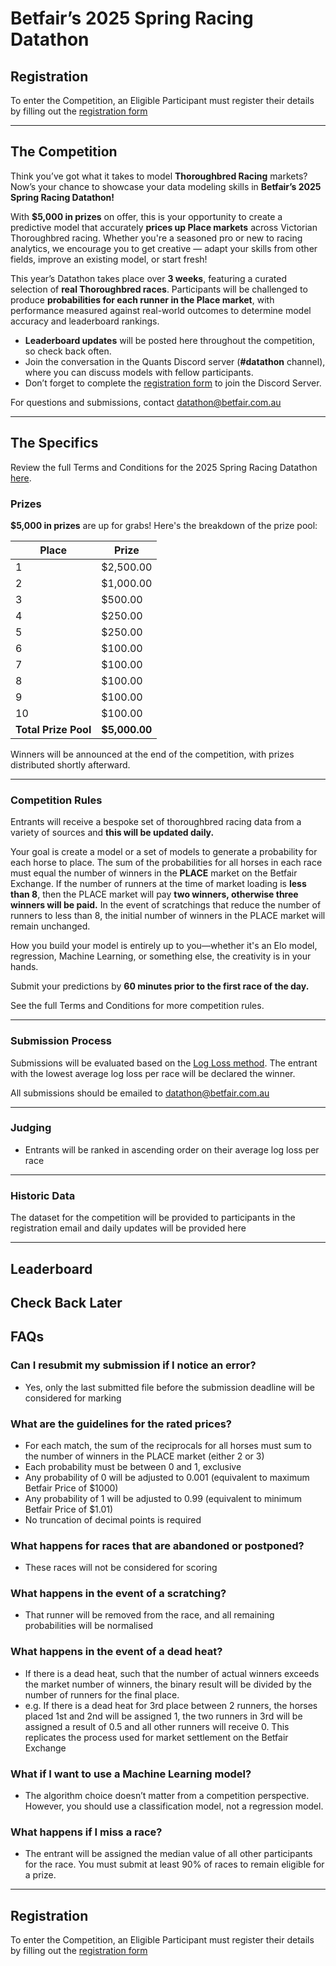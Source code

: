 # Betfair’s 2025 Spring Racing Datathon

## Registration

To enter the Competition, an Eligible Participant must register their details by filling out the [registration form](https://forms.office.com/r/QnQVkCqtd7)

---

## The Competition

Think you’ve got what it takes to model **Thoroughbred Racing** markets? Now’s your chance to showcase your data modeling skills in **Betfair’s 2025 Spring Racing Datathon!**  

With **$5,000 in prizes** on offer, this is your opportunity to create a predictive model that accurately **prices up Place markets** across Victorian Thoroughbred racing. Whether you're a seasoned pro or new to racing analytics, we encourage you to get creative — adapt your skills from other fields, improve an existing model, or start fresh!  

This year’s Datathon takes place over **3 weeks**, featuring a curated selection of **real Thoroughbred races**. Participants will be challenged to produce **probabilities for each runner in the Place market**, with performance measured against real-world outcomes to determine model accuracy and leaderboard rankings.  

- **Leaderboard updates** will be posted here throughout the competition, so check back often.  
- Join the conversation in the Quants Discord server (**#datathon** channel), where you can discuss models with fellow participants.  
- Don’t forget to complete the [registration form](https://forms.office.com/r/ZG9ea1xQj1) to join the Discord Server.  

For questions and submissions, contact [datathon@betfair.com.au](mailto:datathon@betfair.com.au)

---

## The Specifics

Review the full Terms and Conditions for the 2025 Spring Racing Datathon [here](../assets/Spring_Racing_Datathon_2025_TCs.pdf).

### Prizes

**$5,000 in prizes** are up for grabs! Here's the breakdown of the prize pool:

| Place | Prize     |
|-------|-----------|
| 1     | $2,500.00 |
| 2     | $1,000.00 |
| 3     | $500.00   |
| 4     | $250.00   |
| 5     | $250.00   |
| 6     | $100.00   |
| 7     | $100.00   |
| 8     | $100.00   | 
| 9     | $100.00   | 
| 10    | $100.00   |
| **Total Prize Pool** | **$5,000.00** |

Winners will be announced at the end of the competition, with prizes distributed shortly afterward.

---
 
### Competition Rules

Entrants will receive a bespoke set of thoroughbred racing data from a variety of sources and **this will be updated daily.**

Your goal is create a model or a set of models to generate a probability for each horse to place. The sum of the probabilities for all horses in each race must equal the number of winners in the **PLACE** market on the Betfair Exchange. If the number of runners at the time of market loading is **less than 8**, then the PLACE market will pay **two winners, otherwise three winners will be paid.** In the event of scratchings that reduce the number of runners to less than 8, the initial number of winners in the PLACE market will remain unchanged.

How you build your model is entirely up to you—whether it's an Elo model, regression, Machine Learning, or something else, the creativity is in your hands.

Submit your predictions by **60 minutes prior to the first race of the day.**

See the full Terms and Conditions for more competition rules.

---

### Submission Process

Submissions will be evaluated based on the [Log Loss method](https://en.wikipedia.org/wiki/Cross-entropy#Cross-entropy_loss_function_and_logistic_regression). The entrant with the lowest average log loss per race will be declared the winner.

All submissions should be emailed to datathon@betfair.com.au

---
 
### Judging

 - Entrants will be ranked in ascending order on their average log loss per race

---

### Historic Data

The dataset for the competition will be provided to participants in the registration email and daily updates will be provided here

---
 
## Leaderboard

**Check Back Later**
---

## FAQs

### Can I resubmit my submission if I notice an error?

- Yes, only the last submitted file before the submission deadline will be considered for marking

### What are the guidelines for the rated prices?

- For each match, the sum of the reciprocals for all horses must sum to the number of winners in the PLACE market (either 2 or 3)
- Each probability must be between 0 and 1, exclusive
- Any probability of 0 will be adjusted to 0.001 (equivalent to maximum Betfair Price of $1000)
- Any probability of 1 will be adjusted to 0.99 (equivalent to minimum Betfair Price of $1.01)
- No truncation of decimal points is required

### What happens for races that are abandoned or postponed?

- These races will not be considered for scoring

### What happens in the event of a scratching?

- That runner will be removed from the race, and all remaining probabilities will be normalised

### What happens in the event of a dead heat?

- If there is a dead heat, such that the number of actual winners exceeds the market number of winners, the binary result will be divided by the number of runners for the final place.
- e.g. If there is a dead heat for 3rd place between 2 runners, the horses placed 1st and 2nd will be assigned 1, the two runners in 3rd will be assigned a result of 0.5 and all other runners will receive 0. This replicates the process used for market settlement on the Betfair Exchange

### What if I want to use a Machine Learning model?

- The algorithm choice doesn’t matter from a competition perspective. However, you should use a classification model, not a regression model.

### What happens if I miss a race?

- The entrant will be assigned the median value of all other participants for the race. You must submit at least 90% of races to remain eligible for a prize.

---

## Registration

To enter the Competition, an Eligible Participant must register their details by filling out the [registration form](https://forms.office.com/r/QnQVkCqtd7)